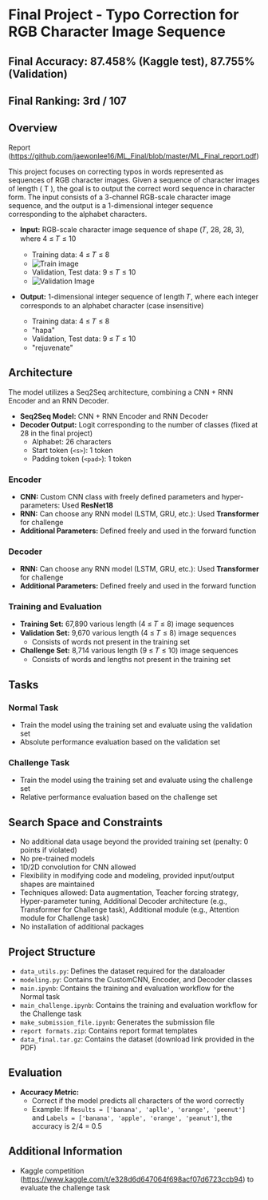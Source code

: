 # Final Project - Typo Correction for RGB Character Image Sequence

## Final Accuracy: 87.458% (Kaggle test), 87.755% (Validation)
## Final Ranking: 3rd / 107


## Overview
Report (https://github.com/jaewonlee16/ML_Final/blob/master/ML_Final_report.pdf)

This project focuses on correcting typos in words represented as sequences of RGB character images. Given a sequence of character images of length \( T \), the goal is to output the correct word sequence in character form. The input consists of a 3-channel RGB-scale character image sequence, and the output is a 1-dimensional integer sequence corresponding to the alphabet characters.

- **Input:** RGB-scale character image sequence of shape (𝑇, 28, 28, 3), where 4 ≤ 𝑇 ≤ 10
  - Training data: 4 ≤ 𝑇 ≤ 8
  - ![Train image](https://github.com/jaewonlee16/ML_Final/assets/73290953/21237e5d-5379-46b0-8641-a5def894fe8a)
  - Validation, Test data: 9 ≤ 𝑇 ≤ 10
  - ![Validation Image](https://github.com/jaewonlee16/ML_Final/assets/73290953/37a3e024-41db-487e-8b8b-a8c8714b362c)

- **Output:** 1-dimensional integer sequence of length 𝑇, where each integer corresponds to an alphabet character (case insensitive)
  - Training data: 4 ≤ 𝑇 ≤ 8
  - "hapa"
  - Validation, Test data: 9 ≤ 𝑇 ≤ 10
  - "rejuvenate"

## Architecture

The model utilizes a Seq2Seq architecture, combining a CNN + RNN Encoder and an RNN Decoder.

- **Seq2Seq Model:** CNN + RNN Encoder and RNN Decoder
- **Decoder Output:** Logit corresponding to the number of classes (fixed at 28 in the final project)
  - Alphabet: 26 characters
  - Start token (`<s>`): 1 token
  - Padding token (`<pad>`): 1 token

### Encoder

- **CNN:** Custom CNN class with freely defined parameters and hyper-parameters: Used **ResNet18**
- **RNN:** Can choose any RNN model (LSTM, GRU, etc.): Used **Transformer** for challenge
- **Additional Parameters:** Defined freely and used in the forward function

### Decoder

- **RNN:** Can choose any RNN model (LSTM, GRU, etc.): Used **Transformer** for challenge
- **Additional Parameters:** Defined freely and used in the forward function

### Training and Evaluation

- **Training Set:** 67,890 various length (4 ≤ 𝑇 ≤ 8) image sequences
- **Validation Set:** 9,670 various length (4 ≤ 𝑇 ≤ 8) image sequences
  - Consists of words not present in the training set
- **Challenge Set:** 8,714 various length (9 ≤ 𝑇 ≤ 10) image sequences
  - Consists of words and lengths not present in the training set

## Tasks

### Normal Task

- Train the model using the training set and evaluate using the validation set
- Absolute performance evaluation based on the validation set

### Challenge Task

- Train the model using the training set and evaluate using the challenge set
- Relative performance evaluation based on the challenge set

## Search Space and Constraints

- No additional data usage beyond the provided training set (penalty: 0 points if violated)
- No pre-trained models
- 1D/2D convolution for CNN allowed
- Flexibility in modifying code and modeling, provided input/output shapes are maintained
- Techniques allowed: Data augmentation, Teacher forcing strategy, Hyper-parameter tuning, Additional Decoder architecture (e.g., Transformer for Challenge task), Additional module (e.g., Attention module for Challenge task)
- No installation of additional packages

## Project Structure

- `data_utils.py`: Defines the dataset required for the dataloader
- `modeling.py`: Contains the CustomCNN, Encoder, and Decoder classes
- `main.ipynb`: Contains the training and evaluation workflow for the Normal task
- `main_challenge.ipynb`: Contains the training and evaluation workflow for the Challenge task
- `make_submission_file.ipynb`: Generates the submission file
- `report formats.zip`: Contains report format templates
- `data_final.tar.gz`: Contains the dataset (download link provided in the PDF)

## Evaluation

- **Accuracy Metric:**
  - Correct if the model predicts all characters of the word correctly
  - Example: If `Results = ['banana', 'aplle', 'orange', 'peenut']` and `Labels = ['banana', 'apple', 'orange', 'peanut']`, the accuracy is 2/4 = 0.5


## Additional Information
- Kaggle competition (https://www.kaggle.com/t/e328d6d647064f698acf07d6723ccb94) to evaluate the challenge task
